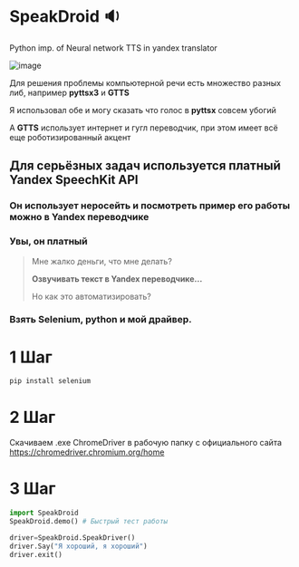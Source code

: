 # SpeakDroid 🔉
Python imp. of Neural network TTS in yandex translator

![image](https://user-images.githubusercontent.com/52743561/173181931-1ecebfa0-831c-42c2-b710-26538e554e90.png)

Для решения проблемы компьютерной речи есть множество разных либ, например __pyttsx3__ и __GTTS__

Я использовал обе и могу сказать что голос в __pyttsx__ совсем убогий

А __GTTS__ использует интернет и гугл переводчик, при этом имеет всё еще роботизированный акцент

## Для серьёзных задач используется платный __Yandex SpeechKit API__
### Он использует неросейть и посмотреть пример его работы можно в Yandex переводчике
### Увы, он платный

> Мне жалко деньги, что мне делать?
> 
> __Озвучивать текст в Yandex переводчике...__
> 
> Но как это автоматизировать?
### Взять Selenium, python и мой драйвер.
# 1 Шаг
```cmd
pip install selenium
```
# 2 Шаг
Скачиваем .exe ChromeDriver в рабочую папку с официального сайта https://chromedriver.chromium.org/home
# 3 Шаг
```python
import SpeakDroid
SpeakDroid.demo() # Быстрый тест работы

driver=SpeakDroid.SpeakDriver()
driver.Say("Я хороший, я хороший")
driver.exit()
